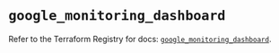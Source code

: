 # `google_monitoring_dashboard`

Refer to the Terraform Registry for docs: [`google_monitoring_dashboard`](https://registry.terraform.io/providers/hashicorp/google-beta/5.13.0/docs/resources/google_monitoring_dashboard).
